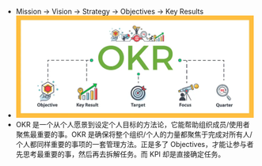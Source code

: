 - Mission -> Vision -> Strategy -> Objectives -> Key Results
- ![image.png](../assets/image_1641198829422_0.png)
- OKR 是一个从个人愿景到设定个人目标的方法论，它能帮助组织成员/使用者聚焦最重要的事。OKR 是确保将整个组织/个人的力量都聚焦于完成对所有人/个人都同样重要的事项的一套管理方法。正是多了 Objectives，才能让参与者先思考最重要的事，然后再去拆解任务。而 KPI 却是直接确定任务。